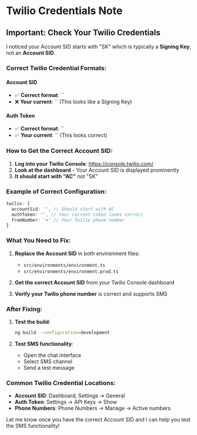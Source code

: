 # Twilio Credentials Note

## Important: Check Your Twilio Credentials

I noticed your Account SID starts with "SK" which is typically a **Signing Key**, not an **Account SID**.

### Correct Twilio Credential Formats:

#### Account SID
- ✅ **Correct format**: ``
- ❌ **Your current**: `` (This looks like a Signing Key)

#### Auth Token
- ✅ **Correct format**: ``
- ✅ **Your current**: `` (This looks correct)

### How to Get the Correct Account SID:

1. **Log into your Twilio Console**: https://console.twilio.com/
2. **Look at the dashboard** - Your Account SID is displayed prominently
3. **It should start with "AC"** not "SK"

### Example of Correct Configuration:

```typescript
twilio: {
  accountSid: '', // Should start with AC
  authToken: '', // Your current token looks correct
  fromNumber: '+' // Your Twilio phone number
}
```

### What You Need to Fix:

1. **Replace the Account SID** in both environment files:
   - `src/environments/environment.ts`
   - `src/environments/environment.prod.ts`

2. **Get the correct Account SID** from your Twilio Console dashboard

3. **Verify your Twilio phone number** is correct and supports SMS

### After Fixing:

1. **Test the build**:
   ```bash
   ng build --configuration=development
   ```

2. **Test SMS functionality**:
   - Open the chat interface
   - Select SMS channel
   - Send a test message

### Common Twilio Credential Locations:

- **Account SID**: Dashboard, Settings → General
- **Auth Token**: Settings → API Keys → Show
- **Phone Numbers**: Phone Numbers → Manage → Active numbers

Let me know once you have the correct Account SID and I can help you test the SMS functionality!

